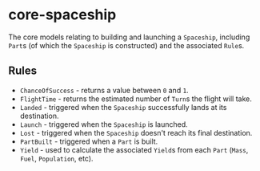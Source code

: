 # core-spaceship

The core models relating to building and launching a `Spaceship`, including `Part`s (of which the `Spaceship` is
constructed) and the associated `Rule`s.

## Rules

- `ChanceOfSuccess` - returns a value between `0` and `1`.
- `FlightTime` - returns the estimated number of `Turn`s the flight will take.
- `Landed` - triggered when the `Spaceship` successfully lands at its destination.
- `Launch` - triggered when the `Spaceship` is launched.
- `Lost` - triggered when the `Spaceship` doesn't reach its final destination.
- `PartBuilt` - triggered when a `Part` is built.
- `Yield` - used to calculate the associated `Yield`s from each `Part` (`Mass`, `Fuel`, `Population`, etc).
